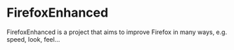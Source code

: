 # FirefoxEnhanced
FirefoxEnhanced is a project that aims to improve Firefox in many ways, e.g. speed, look, feel...
